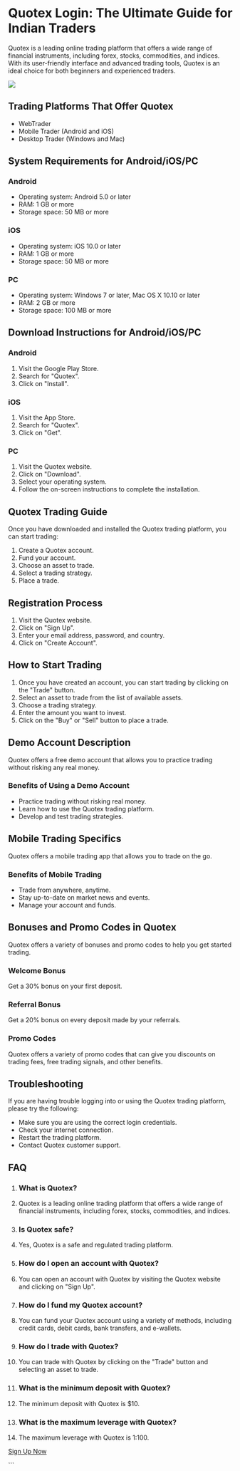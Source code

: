 # Quotex Login: The Ultimate Guide for Indian Traders

Quotex is a leading online trading platform that offers a wide range of
financial instruments, including forex, stocks, commodities, and
indices. With its user-friendly interface and advanced trading tools,
Quotex is an ideal choice for both beginners and experienced traders.

[![](https://static.quotex.io/files/4_en/300_250.jpg)](https://traff.sbs/brokerqxlid)

## Trading Platforms That Offer Quotex

-   WebTrader
-   Mobile Trader (Android and iOS)
-   Desktop Trader (Windows and Mac)

## System Requirements for Android/iOS/PC

### Android

-   Operating system: Android 5.0 or later
-   RAM: 1 GB or more
-   Storage space: 50 MB or more

### iOS

-   Operating system: iOS 10.0 or later
-   RAM: 1 GB or more
-   Storage space: 50 MB or more

### PC

-   Operating system: Windows 7 or later, Mac OS X 10.10 or later
-   RAM: 2 GB or more
-   Storage space: 100 MB or more

## Download Instructions for Android/iOS/PC

### Android

1.  Visit the Google Play Store.
2.  Search for "Quotex".
3.  Click on "Install".

### iOS

1.  Visit the App Store.
2.  Search for "Quotex".
3.  Click on "Get".

### PC

1.  Visit the Quotex website.
2.  Click on "Download".
3.  Select your operating system.
4.  Follow the on-screen instructions to complete the installation.

## Quotex Trading Guide

Once you have downloaded and installed the Quotex trading platform, you
can start trading:

1.  Create a Quotex account.
2.  Fund your account.
3.  Choose an asset to trade.
4.  Select a trading strategy.
5.  Place a trade.

## Registration Process

1.  Visit the Quotex website.
2.  Click on "Sign Up".
3.  Enter your email address, password, and country.
4.  Click on "Create Account".

## How to Start Trading

1.  Once you have created an account, you can start trading by clicking
    on the "Trade" button.
2.  Select an asset to trade from the list of available assets.
3.  Choose a trading strategy.
4.  Enter the amount you want to invest.
5.  Click on the "Buy" or "Sell" button to place a trade.

## Demo Account Description

Quotex offers a free demo account that allows you to practice trading
without risking any real money.

### Benefits of Using a Demo Account

-   Practice trading without risking real money.
-   Learn how to use the Quotex trading platform.
-   Develop and test trading strategies.

## Mobile Trading Specifics

Quotex offers a mobile trading app that allows you to trade on the go.

### Benefits of Mobile Trading

-   Trade from anywhere, anytime.
-   Stay up-to-date on market news and events.
-   Manage your account and funds.

## Bonuses and Promo Codes in Quotex

Quotex offers a variety of bonuses and promo codes to help you get
started trading.

### Welcome Bonus

Get a 30% bonus on your first deposit.

### Referral Bonus

Get a 20% bonus on every deposit made by your referrals.

### Promo Codes

Quotex offers a variety of promo codes that can give you discounts on
trading fees, free trading signals, and other benefits.

## Troubleshooting

If you are having trouble logging into or using the Quotex trading
platform, please try the following:

-   Make sure you are using the correct login credentials.
-   Check your internet connection.
-   Restart the trading platform.
-   Contact Quotex customer support.

## FAQ

1.  ### What is Quotex?

2.  Quotex is a leading online trading platform that offers a wide range
    of financial instruments, including forex, stocks, commodities, and
    indices.

3.  ### Is Quotex safe?

4.  Yes, Quotex is a safe and regulated trading platform.

5.  ### How do I open an account with Quotex?

6.  You can open an account with Quotex by visiting the Quotex website
    and clicking on "Sign Up".

7.  ### How do I fund my Quotex account?

8.  You can fund your Quotex account using a variety of methods,
    including credit cards, debit cards, bank transfers, and e-wallets.

9.  ### How do I trade with Quotex?

10. You can trade with Quotex by clicking on the "Trade" button
    and selecting an asset to trade.

11. ### What is the minimum deposit with Quotex?

12. The minimum deposit with Quotex is \$10.

13. ### What is the maximum leverage with Quotex?

14. The maximum leverage with Quotex is 1:100.

[Sign Up Now](\%22https://traff.sbs/brokerqxsignup\%22)

\`\`\`

